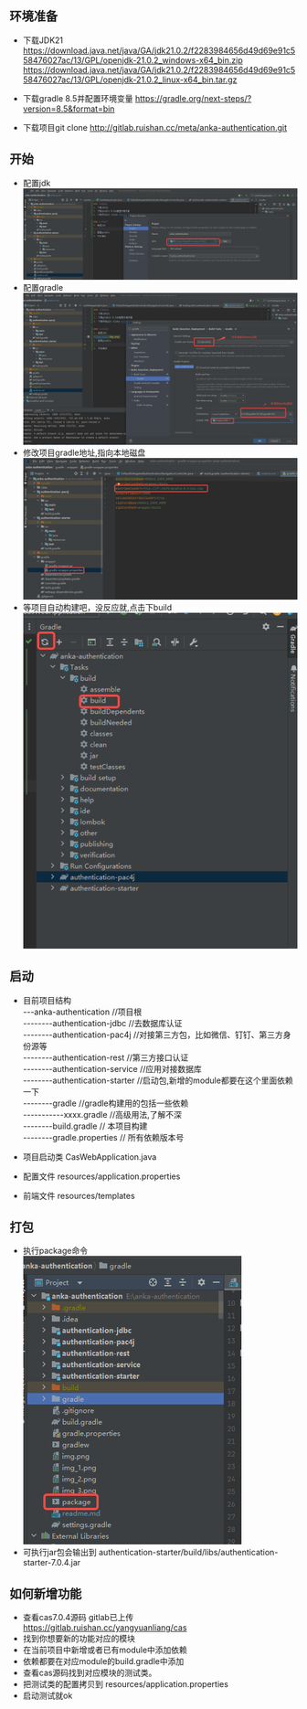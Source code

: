 ## 环境准备
- 下载JDK21 
https://download.java.net/java/GA/jdk21.0.2/f2283984656d49d69e91c558476027ac/13/GPL/openjdk-21.0.2_windows-x64_bin.zip
https://download.java.net/java/GA/jdk21.0.2/f2283984656d49d69e91c558476027ac/13/GPL/openjdk-21.0.2_linux-x64_bin.tar.gz

- 下载gradle 8.5并配置环境变量 https://gradle.org/next-steps/?version=8.5&format=bin
- 下载项目git clone http://gitlab.ruishan.cc/meta/anka-authentication.git

## 开始
-  配置jdk
![img.png](img/img.png)
- 配置gradle
![img_1.png](img/img_1.png)
- 修改项目gradle地址,指向本地磁盘
![img_2.png](img/img_2.png)
- 等项目自动构建吧，没反应就,点击下build \
![img_3.png](img/img_3.png)

## 启动
- 目前项目结构 \
---anka-authentication  //项目根  \
--------authentication-jdbc   //去数据库认证 \
--------authentication-pac4j   //对接第三方包，比如微信、钉钉、第三方身份源等 \
--------authentication-rest   //第三方接口认证 \
--------authentication-service   //应用对接数据库 \
--------authentication-starter  //启动包,新增的module都要在这个里面依赖一下\
--------gradle                  //gradle构建用的包括一些依赖\
-----------xxxx.gradle          //高级用法,了解不深\
--------build.gradle            // 本项目构建\
--------gradle.properties       // 所有依赖版本号

- 项目启动类 CasWebApplication.java
- 配置文件 resources/application.properties
- 前端文件 resources/templates

## 打包
- 执行package命令\
![img_4.png](img/img_4.png)
- 可执行jar包会输出到  authentication-starter/build/libs/authentication-starter-7.0.4.jar

## 如何新增功能

- 查看cas7.0.4源码 gitlab已上传 https://gitlab.ruishan.cc/yangyuanliang/cas
- 找到你想要新的功能对应的模块
- 在当前项目中新增或者已有module中添加依赖
- 依赖都要在对应module的build.gradle中添加
- 查看cas源码找到对应模块的测试类。
- 把测试类的配置拷贝到 resources/application.properties
- 启动测试就ok

